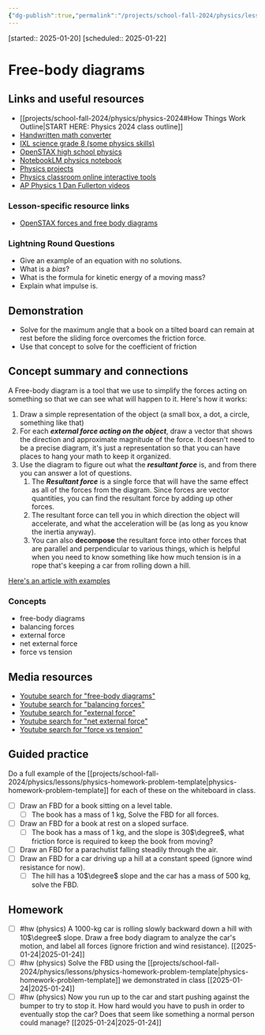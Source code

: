 ```yaml
---
{"dg-publish":true,"permalink":"/projects/school-fall-2024/physics/lessons/free-body-diagram/"}
---
```



[started:: 2025-01-20] 
[scheduled:: 2025-01-22] 

#  Free-body diagrams

## Links and useful resources 

- [[projects/school-fall-2024/physics/physics-2024#How Things Work Outline\|START HERE: Physics 2024 class outline]]
- [Handwritten math converter](https://webdemo.myscript.com/views/math/index.html#)
- [IXL science grade 8 (some physics skills)](https://www.ixl.com/science/grade-8)
- [OpenSTAX high school physics](https://openstax.org/books/physics/pages/1-introduction)
- [NotebookLM physics notebook](https://notebooklm.google.com/notebook/94fe29f5-cebb-4621-9e03-d20110b7a978)
- [Physics projects](https://www.sciencebuddies.org/science-fair-projects/science-projects/physics/high-school)
- [Physics classroom online interactive tools](https://www.physicsclassroom.com)
- [AP Physics 1 Dan Fullerton videos](https://www.youtube.com/playlist?list=PLd2HWlWc-MsysWuL9ksneEM8cl5bk3bHH)


### Lesson-specific resource links

- [OpenSTAX forces and free body diagrams](https://openstax.org/books/physics/pages/4-1-force) 



### Lightning Round Questions

- Give an example of an equation with no solutions. 
- What is a *bias*? 
- What is the formula for kinetic energy of a moving mass? 
- Explain what impulse is. 

## Demonstration


- Solve for the maximum angle that a book on a tilted board can remain at rest before the sliding force overcomes the friction force.
- Use that concept to solve for the coefficient of friction

## Concept summary and connections

A Free-body diagram is a tool that we use to simplify the forces acting on something so that we can see what will happen to it. Here's how it works:

1. Draw a simple representation of the object (a small box, a dot, a circle, something like that)
2. For each ***external force acting on the object***, draw a vector that shows the direction and approximate magnitude of the force. It doesn't need to be a precise diagram, it's just a representation so that you can have places to hang your math to keep it organized.
3. Use the diagram to figure out what the ***resultant force*** is, and from there you can answer a lot of questions.
    1. The ***Resultant force*** is a single force that will have the same effect as all of the forces from the diagram. Since forces are vector quantities, you can find the resultant force by adding up other forces. 
    2. The resultant force can tell you in which direction the object will accelerate, and what the acceleration will be (as long as you know the inertia anyway).
    3. You can also **decompose** the resultant force into other forces that are parallel and perpendicular to various things, which is helpful when you need to know something like how much tension is in a rope that's keeping a car from rolling down a hill.

[Here's an article with examples](https://www.phyley.com/freebody-diagram)

### Concepts

- free-body diagrams 
- balancing forces 
- external force 
- net external force 
- force vs tension 


## Media resources

- [Youtube search for "free-body diagrams"](https://www.youtube.com/results?search_query=free-body%20diagrams) 
- [Youtube search for "balancing forces"](https://www.youtube.com/results?search_query=balancing%20forces) 
- [Youtube search for "external force"](https://www.youtube.com/results?search_query=external%20force) 
- [Youtube search for "net external force"](https://www.youtube.com/results?search_query=net%20external%20force) 
- [Youtube search for "force vs tension"](https://www.youtube.com/results?search_query=force%20vs%20tension) 

## Guided practice

Do a full example of the [[projects/school-fall-2024/physics/lessons/physics-homework-problem-template\|physics-homework-problem-template]] for each of these on the whiteboard in class.

- [ ] Draw an FBD for a book sitting on a level table. 
    - [ ] The book has a mass of 1 kg, Solve the FBD for all forces.
- [ ] Draw an FBD for a book at rest on a sloped surface.
    - [ ] The book has a mass of 1 kg, and the slope is 30$\degree$, what friction force is required to keep the book from moving?
- [ ] Draw an FBD for a parachutist falling steadily through the air.
- [ ] Draw an FBD for a car driving up a hill at a constant speed (ignore wind resistance for now).
    - [ ] The hill has a 10$\degree$ slope and the car has a mass of 500 kg, solve the FBD.

## Homework

- [ ] #hw (physics) A 1000-kg car is rolling slowly backward down a hill with 10$\degree$ slope. Draw a free body diagram to analyze the car's motion, and label all forces (ignore friction and wind resistance). [[2025-01-24\|2025-01-24]] 
- [ ] #hw (physics) Solve the FBD using the [[projects/school-fall-2024/physics/lessons/physics-homework-problem-template\|physics-homework-problem-template]] we demonstrated in class [[2025-01-24\|2025-01-24]]
- [ ] #hw (physics) Now you run up to the car and start pushing against the bumper to try to stop it. How hard would you have to push in order to eventually stop the car? Does that seem like something a normal person could manage? [[2025-01-24\|2025-01-24]] 
